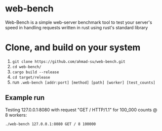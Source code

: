 # web-bench
Web-Bench is a simple web-server benchmark tool to test your server's speed in handling requests written in rust using rust's standard library

# Clone, and build on your system
1. ```git clone https://github.com/ahmad-su/web-bench.git```
2. ```cd web-bench/```
3. ```cargo build --release```
4. ```cd target/release```
5. run ```.web-bench [addr:port] [method] [path] [worker] [test_counts]```

## Example run
Testing 127.0.0.1:8080 with request "GET / HTTP/1.1" for 100_000 counts @ 8 workers:

```./web-bench 127.0.0.1:8080 GET / 8 100000```

